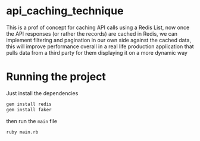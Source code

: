 # api_caching_technique
This is a prof of concept for caching API calls using a Redis List, now once the API responses (or rather the records) are cached in Redis, we can implement filtering and pagination in our own side against the cached data, this will improve performance overall in a real life production application that pulls data from a third party for them displaying it on a more dynamic way

# Running the project

Just install the dependencies

```bash
gem install redis
gem install faker
```

then run the `main` file

```bash
ruby main.rb
```
